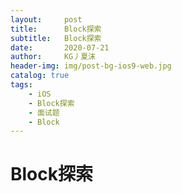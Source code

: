 ```yaml
---
layout:     post
title:      Block探索
subtitle:   Block探索
date:       2020-07-21
author:     KG丿夏沫
header-img: img/post-bg-ios9-web.jpg
catalog: true
tags:
    - iOS
    - Block探索
    - 面试题
    - Block
---
```


# Block探索

